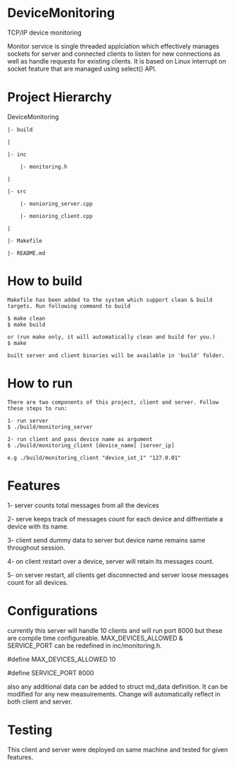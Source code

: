 # DeviceMonitoring
TCP/IP device monitoring

Monitor service is single threaded applciation which effectively manages sockets for server and connected clients to listen for new connections as well as handle requests for existing clients. It is based on Linux interrupt on socket feature that are managed using select() API.

# Project Hierarchy 
DeviceMonitoring

    |- build
    
    |
    
    |- inc
    
        |- monitoring.h
        
    |
    
    |- src
    
        |- monioring_server.cpp
        
        |- monioring_client.cpp
        
    |
    
    |- Makefile
    
    |- README.md
    
    
# How to build
    Makefile has been added to the system which support clean & build targets. Run following command to build
    
    $ make clean
    $ make build

    or (run make only, it will automatically clean and build for you.)
    $ make 

    built server and client binaries will be available in 'build' folder.

# How to run
    There are two components of this project, client and server. Follow these steps to run:

    1- run server
    $ ./build/monitoring_server
    
    2- run client and pass device name as argument
    $ ./build/monitoring_client [device_name] [server_ip]

    e.g ./build/monitoring_client "device_iot_1" "127.0.01"

# Features
1- server counts total messages from all the devices

2- serve keeps track of messages count for each device and diffrentiate a device with its name.

3- client send dummy data to server but device name remains same throughout session.

4- on client restart over a device, server will retain its messages count.

5- on server restart, all clients get disconnected and server loose messages count for all devices.

# Configurations
currently this server will handle 10 clients and will run port 8000 but these are compile time configureable. MAX_DEVICES_ALLOWED & SERVICE_PORT can be redefined in inc/monitoring.h.

#define MAX_DEVICES_ALLOWED 10

#define SERVICE_PORT 8000

also any additional data can be added to struct md_data definition. It can be modified for any new measuirements. Change will automatically reflect in both client and server.

# Testing
This client and server were deployed on same machine and tested for given features.
